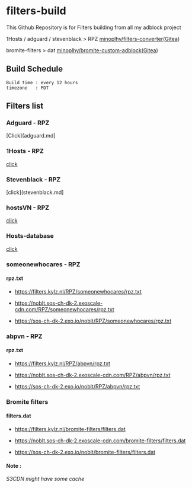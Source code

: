 # filters-build
This Github Repository is for Filters building from all my adblock project

1Hosts / adguard / stevenblack > RPZ [minoplhy/filters-converter](https://github.com/minoplhy/filters-converter)([Gitea](https://git.kylz.nl/GitHub/filters-converter))

bromite-filters > dat [minoplhy/bromite-custom-adblock](https://github.com/minoplhy/bromite-custom-adblock)([Gitea](https://git.kylz.nl/GitHub/bromite-custom-adblock))
## Build Schedule
```
Build time : every 12 hours
timezone   : PDT
```
## Filters list

### Adguard - RPZ

[Click](adguard.md]

### 1Hosts - RPZ

[click](1Hosts.md)

### Stevenblack - RPZ

[click](stevenblack.md]

### hostsVN - RPZ

[click](hostsVN.md)

### Hosts-database

[click](Hosts-database.md)

### someonewhocares - RPZ

#### rpz.txt

  * https://filters.kylz.nl/RPZ/someonewhocares/rpz.txt

  * https://noblt.sos-ch-dk-2.exoscale-cdn.com/RPZ/someonewhocares/rpz.txt

  * https://sos-ch-dk-2.exo.io/noblt/RPZ/someonewhocares/rpz.txt

### abpvn - RPZ

#### rpz.txt

  * https://filters.kylz.nl/RPZ/abpvn/rpz.txt

  * https://noblt.sos-ch-dk-2.exoscale-cdn.com/RPZ/abpvn/rpz.txt

  * https://sos-ch-dk-2.exo.io/noblt/RPZ/abpvn/rpz.txt
  
### Bromite filters

#### filters.dat

  * https://filters.kylz.nl/bromite-filters/filters.dat

  * https://noblt.sos-ch-dk-2.exoscale-cdn.com/bromite-filters/filters.dat

  * https://sos-ch-dk-2.exo.io/noblt/bromite-filters/filters.dat

#### Note :
_S3CDN might have some cache_
